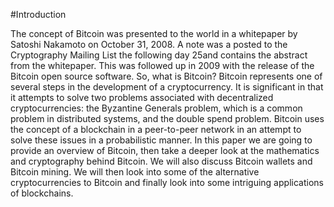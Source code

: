 #Introduction

The concept of Bitcoin was presented to the world in a whitepaper by Satoshi Nakamoto on October 31, 2008.  A note was a posted to the Cryptography Mailing List the following day 25and contains the abstract from the whitepaper.  This was followed up in 2009 with the release of the Bitcoin open source software. So, what is Bitcoin?  Bitcoin represents one of several steps in the development of a cryptocurrency.  It is significant in that it attempts to solve two problems associated with decentralized cryptocurrencies: the Byzantine Generals problem, which is a common problem in distributed systems, and the double spend problem.  Bitcoin uses the concept of a blockchain in a peer-to-peer network in an attempt to solve these issues in a probabilistic manner. In this paper we are going to provide an overview of Bitcoin, then take a deeper look at the mathematics and cryptography behind Bitcoin.  We will also discuss Bitcoin wallets and Bitcoin mining.  We will then look into some of the alternative cryptocurrencies to Bitcoin and finally look into some intriguing applications of blockchains.
